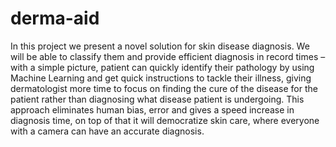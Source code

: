 # derma-aid
In this project we present a novel solution for skin disease diagnosis. We will be able to classify them and provide efficient diagnosis in record times – with a simple picture, patient can quickly identify their pathology by using Machine Learning and get quick instructions to tackle their illness, giving dermatologist more time to focus on finding the cure of the disease for the patient rather than diagnosing what disease patient is undergoing. This approach eliminates human bias, error and gives a speed increase in diagnosis time, on top of that it will democratize skin care, where everyone with a camera can have an accurate diagnosis.
